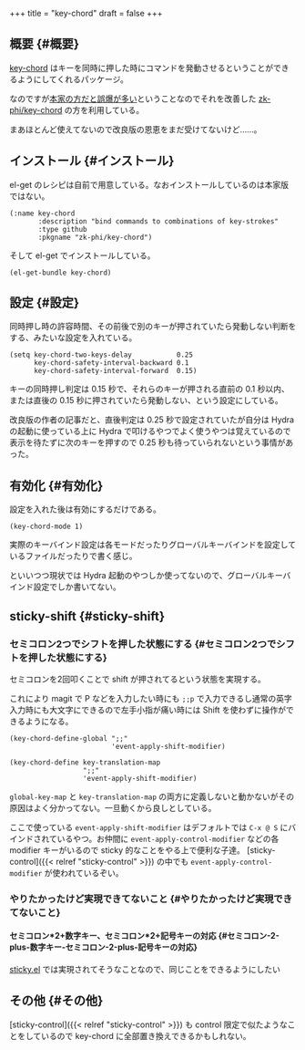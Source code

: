 +++
title = "key-chord"
draft = false
+++

## 概要 {#概要}

[key-chord](https://github.com/emacsorphanage/key-chord) はキーを同時に押した時にコマンドを発動させるということができるようにしてくれるパッケージ。

なのですが[本家の方だと誤爆が多い](https://qiita.com/zk_phi/items/e70bc4c69b5a4755edd6)ということなのでそれを改善した [zk-phi/key-chord](https://github.com/zk-phi/key-chord/) の方を利用している。

まあほとんど使えてないので改良版の恩恵をまだ受けてないけど……。


## インストール {#インストール}

el-get のレシピは自前で用意している。なおインストールしているのは本家版ではない。

```emacs-lisp
(:name key-chord
       :description "bind commands to combinations of key-strokes"
       :type github
       :pkgname "zk-phi/key-chord")
```

そして el-get でインストールしている。

```emacs-lisp
(el-get-bundle key-chord)
```


## 設定 {#設定}

同時押し時の許容時間、その前後で別のキーが押されていたら発動しない判断をする、みたいな設定を入れている。

```emacs-lisp
(setq key-chord-two-keys-delay           0.25
      key-chord-safety-interval-backward 0.1
      key-chord-safety-interval-forward  0.15)
```

キーの同時押し判定は 0.15 秒で、それらのキーが押される直前の 0.1 秒以内、または直後の 0.15 秒に押されていたら発動しない、という設定にしている。

改良版の作者の記事だと、直後判定は 0.25 秒で設定されていたが自分は Hydra の起動に使っている上に Hydra で叩けるやつでよく使うやつは覚えているので表示を待たずに次のキーを押すので 0.25 秒も待っていられないという事情があった。


## 有効化 {#有効化}

設定を入れた後は有効にするだけである。

```emacs-lisp
(key-chord-mode 1)
```

実際のキーバインド設定は各モードだったりグローバルキーバインドを設定しているファイルだったりで書く感じ。

といいつつ現状では Hydra 起動のやつしか使ってないので、グローバルキーバインド設定でしか書いてない。


## sticky-shift {#sticky-shift}


### セミコロン2つでシフトを押した状態にする {#セミコロン2つでシフトを押した状態にする}

セミコロンを2回叩くことで shift が押されてるという状態を実現する。

これにより magit で P などを入力したい時にも `;;p` で入力できるし通常の英字入力時にも大文字にできるので左手小指が痛い時には Shift を使わずに操作ができるようになる。

```emacs-lisp
(key-chord-define-global ";;"
                         'event-apply-shift-modifier)

(key-chord-define key-translation-map
                  ";;"
                  'event-apply-shift-modifier)
```

`global-key-map` と `key-translation-map` の両方に定義しないと動かないがその原因はよく分かってない。一旦動くから良しとしている。

ここで使っている `event-apply-shift-modifier` はデフォルトでは `C-x @ S` にバインドされているやつ。お仲間に `event-apply-control-modifier` などの各 modifier キーがいるので
sticky 的なことをやる上で便利な子達。
[sticky-control]({{< relref "sticky-control" >}}) の中でも `event-apply-control-modifier` が使われているぞい。


### やりたかったけど実現できてないこと {#やりたかったけど実現できてないこと}


#### セミコロン\*2+数字キー、セミコロン\*2+記号キーの対応 {#セミコロン-2-plus-数字キー-セミコロン-2-plus-記号キーの対応}

[sticky.el](https://www.emacswiki.org/emacs/sticky.el) では実現されてそうなことなので、同じことをできるようにしたい


## その他 {#その他}

[sticky-control]({{< relref "sticky-control" >}}) も control 限定で似たようなことをしているので
key-chord に全部置き換えできるかもしれない。
